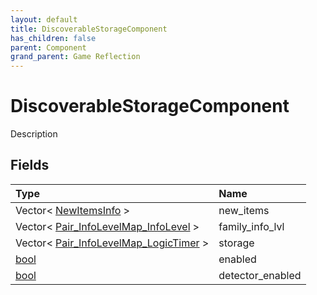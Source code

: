 ```yaml
---
layout: default
title: DiscoverableStorageComponent
has_children: false
parent: Component
grand_parent: Game Reflection
---
```

# DiscoverableStorageComponent
Description 

## Fields
| Type | Name |
|:-------------|:--------------|
| Vector< [NewItemsInfo](/game-reflection/classes/new_items_info.md) > | new_items |
| Vector< [Pair_InfoLevelMap_InfoLevel](/game-reflection/classes/pair__info_level_map__info_level.md) > | family_info_lvl |
| Vector< [Pair_InfoLevelMap_LogicTimer](/game-reflection/classes/pair__info_level_map__logic_timer.md) > | storage |
| [bool](/game-reflection/components/bool.md) | enabled |
| [bool](/game-reflection/components/bool.md) | detector_enabled |
